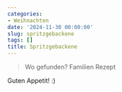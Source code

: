 ```yaml
---
categories:
- Weihnachten
date: '2024-11-30 00:00:00'
slug: spritzgebackene
tags: []
title: Spritzgebackene
---
```



> Wo gefunden? Familien Rezept

Guten Appetit! :)